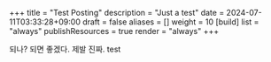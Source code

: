 +++
title = "Test Posting"
description = "Just a test"
date = 2024-07-11T03:33:28+09:00
draft = false
aliases = []
weight = 10
[build]
	list = "always"
	publishResources = true
	render = "always"
+++

되나? 되면 좋겠다. 제발 진짜.
test

